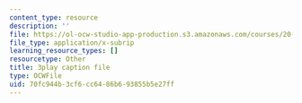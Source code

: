 ```yaml
---
content_type: resource
description: ''
file: https://ol-ocw-studio-app-production.s3.amazonaws.com/courses/20-219-becoming-the-next-bill-nye-writing-and-hosting-the-educational-show-january-iap-2015/70fc944b3cf6cc6486b693855b5e27ff_gw72dwjRcqE.srt
file_type: application/x-subrip
learning_resource_types: []
resourcetype: Other
title: 3play caption file
type: OCWFile
uid: 70fc944b-3cf6-cc64-86b6-93855b5e27ff
---
```

